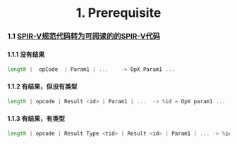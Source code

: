 <h1 align='center' >1. Prerequisite</h1>

### 1.1 [SPIR-V规范代码转为可阅读的的SPIR-V代码](https://blog.csdn.net/wcj0626/article/details/122725075)

#### 1.1.1 没有结果
```glsl
length |  opCode  | Param1 | ...    -> OpX Param1 ...
```
#### 1.1.2 有结果，但没有类型
```glsl
length | opcode | Result <id> | Param1 | ...  -> %id = OpX param1 ...
```
#### 1.1.3 有结果，有类型
```glsl
length | opcode | Result Type <tid> | Result <id> | Param1 | ... -> %id = OpX %tid Param1 ...
```